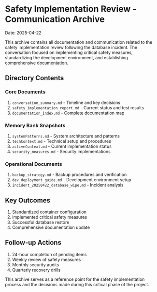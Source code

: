 # Safety Implementation Review - Communication Archive
Date: 2025-04-22

This archive contains all documentation and communication related to the safety implementation review following the database incident. The conversation focused on implementing critical safety measures, standardizing the development environment, and establishing comprehensive documentation.

## Directory Contents

### Core Documents
1. `conversation_summary.md` - Timeline and key decisions
2. `safety_implementation_report.md` - Current status and test results
3. `documentation_index.md` - Complete documentation map

### Memory Bank Snapshots
1. `systemPatterns.md` - System architecture and patterns
2. `techContext.md` - Technical setup and procedures
3. `activeContext.md` - Current implementation status
4. `security_measures.md` - Security implementations

### Operational Documents
1. `backup_strategy.md` - Backup procedures and verification
2. `dev_deployment_guide.md` - Development environment setup
3. `incident_20250422_database_wipe.md` - Incident analysis

## Key Outcomes
1. Standardized container configuration
2. Implemented critical safety measures
3. Successful database restore
4. Comprehensive documentation update

## Follow-up Actions
1. 24-hour completion of pending items
2. Weekly review of safety measures
3. Monthly security audits
4. Quarterly recovery drills

This archive serves as a reference point for the safety implementation process and the decisions made during this critical phase of the project. 